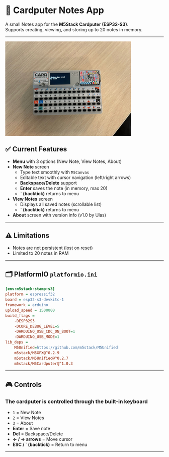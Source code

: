 # 📝 Cardputer Notes App 

A small Notes app for the **M5Stack Cardputer (ESP32‑S3)**.  
Supports creating, viewing, and storing up to 20 notes in memory.

---
<img src="photos/notes.jpeg" alt="Cardputer" width="400" align="left"/>
<br clear="left"/>



## ✅ Current Features
- **Menu** with 3 options (New Note, View Notes, About)
- **New Note** screen
  - Type text smoothly with `M5Canvas`
  - Editable text with cursor navigation (left/right arrows)
  - **Backspace/Delete** support
  - **Enter** saves the note (in memory, max 20)
  - **` (backtick)** returns to menu
- **View Notes** screen
  - Displays all saved notes (scrollable list)
  - **` (backtick)** returns to menu
- **About** screen with version info (v1.0 by Ulas)

---

## ⚠️ Limitations
- Notes are not persistent (lost on reset)
- Limited to 20 notes in RAM

---

## 🗂️ PlatformIO `platformio.ini`
```ini
[env:m5stack-stamp-s3]
platform = espressif32
board = esp32-s3-devkitc-1
framework = arduino
upload_speed = 1500000
build_flags = 
    -DESP32S3
    -DCORE_DEBUG_LEVEL=5
    -DARDUINO_USB_CDC_ON_BOOT=1
    -DARDUINO_USB_MODE=1
lib_deps = 
    M5Unified=https://github.com/m5stack/M5Unified
    m5stack/M5GFX@^0.2.9
    m5stack/M5Unified@^0.2.7
    m5stack/M5Cardputer@^1.0.3
```

---

## 🎮 Controls
### The cardputer is controlled through the built-in keyboard
- `1` = New Note
- `2` = View Notes 
- `3` = About
- **Enter** = Save note
- **Del** = Backspace/Delete
- **← / → arrows** = Move cursor
- **ESC / ` (backtick)** = Return to menu

---
